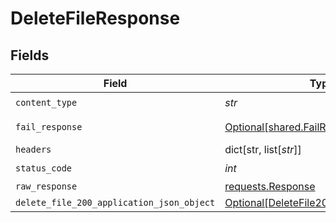 # DeleteFileResponse


## Fields

| Field                                                                                             | Type                                                                                              | Required                                                                                          | Description                                                                                       |
| ------------------------------------------------------------------------------------------------- | ------------------------------------------------------------------------------------------------- | ------------------------------------------------------------------------------------------------- | ------------------------------------------------------------------------------------------------- |
| `content_type`                                                                                    | *str*                                                                                             | :heavy_check_mark:                                                                                | N/A                                                                                               |
| `fail_response`                                                                                   | [Optional[shared.FailResponse]](../../models/shared/failresponse.md)                              | :heavy_minus_sign:                                                                                | Bad Request                                                                                       |
| `headers`                                                                                         | dict[str, list[*str*]]                                                                            | :heavy_minus_sign:                                                                                | N/A                                                                                               |
| `status_code`                                                                                     | *int*                                                                                             | :heavy_check_mark:                                                                                | N/A                                                                                               |
| `raw_response`                                                                                    | [requests.Response](https://requests.readthedocs.io/en/latest/api/#requests.Response)             | :heavy_minus_sign:                                                                                | N/A                                                                                               |
| `delete_file_200_application_json_object`                                                         | [Optional[DeleteFile200ApplicationJSON]](../../models/operations/deletefile200applicationjson.md) | :heavy_minus_sign:                                                                                | N/A                                                                                               |